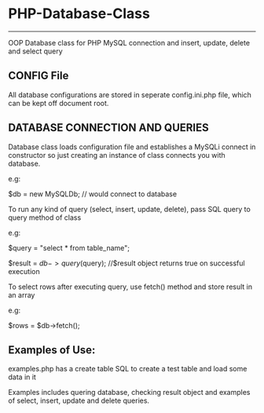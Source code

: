 # PHP-Database-Class
---------------------
OOP Database class for PHP MySQL connection and insert, update, delete and select query

CONFIG File
------------

All database configurations are stored in seperate config.ini.php file, which can be kept off document root.

DATABASE CONNECTION AND QUERIES
-------------------------------

Database class loads configuration file and establishes a MySQLi connect in constructor so just creating an instance of class connects you with database.

e.g: 

$db = new MySQLDb; // would connect to database


To run any kind of query (select, insert, update, delete), pass SQL query to query method of class

e.g: 

$query = "select * from table_name";

$result = $db->query($query); //$result object returns true on successful execution


To select rows after executing query, use fetch() method and store result in an array

e.g: 

$rows = $db->fetch();


Examples of Use:
---------------
examples.php has a create table SQL to create a test table and load some data in it

Examples includes quering database, checking result object and examples of select, insert, update and delete queries.
